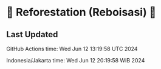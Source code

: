 
# 🌳 Reforestation (Reboisasi) 🌲

## Last Updated

GitHub Actions time: Wed Jun 12 13:19:58 UTC 2024

Indonesia/Jakarta time: Wed Jun 12 20:19:58 WIB 2024
